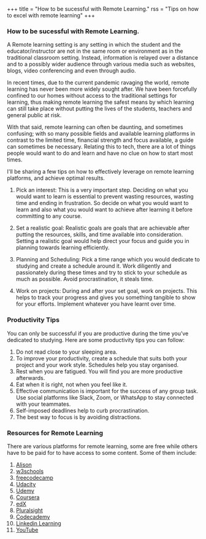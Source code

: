 +++
title = "How to be sucessful with Remote Learning."
rss = "Tips on how to excel with remote learning"
+++
### How to be sucessful with Remote Learning.

A Remote learning setting is any setting in which the student and the educator/instructor are not in the same room or environment as in the traditional classroom setting. Instead, information is relayed over a distance and to a possibly wider audience through various media such as websites, blogs, video conferencing and even through audio.

In recent times, due to the current pandemic ravaging the world, remote learning has never been more widely sought after. We have been forcefully confined to our homes without access to the traditional settings for learning, thus making remote learning the safest means by which learning can still take place without putting the lives of the students, teachers and general public at risk.

With that said, remote learning can often be daunting, and sometimes confusing; with so many possible fields and available learning platforms in contrast to the limited  time, financial strength and focus available, a guide can sometimes be necessary. 
Relating this to tech, there are a lot of things people would want to do and learn and have no clue on how to start most times.

I'll be sharing a few tips on how to effectively leverage on remote learning platforms, and achieve optimal results.

1. Pick an interest: This is a very important step. Deciding on what you would want to learn is essential to prevent wasting resources, wasting time and ending in frustration. So decide on what you would want to learn and also what you would want to achieve after learning it before committing to any course.

2. Set a realistic goal: Realistic goals are goals that are achievable after putting the resources, skills, and time available into consideration. Setting a realistic goal would help direct your focus and guide you in planning towards learning efficiently.

3. Planning and Scheduling: Pick a time range which you would dedicate to studying and create a schedule around it. Work diligently and passionately during these times and try to stick to your schedule as much as possible. Avoid procrastination, it steals time.

4. Work on projects: During and after your set goal, work on projects. This helps to track  your progress and gives you something tangible to show for your efforts. Implement whatever you have learnt over time.
 
### Productivity Tips

You can only be successful if you are productive during the time you’ve dedicated to studying. Here are some productivity tips you can follow:

1. Do not read close to your sleeping area. 
2. To improve your productivity, create a schedule that suits both your project and your work style. Schedules help you stay organised.  
3. Rest when you are fatigued. You will find you are more productive afterwards.
4. Eat when it is right, not when you feel like it. 
5. Effective communication is important for the success of any group task. Use social platforms like Slack, Zoom, or WhatsApp to stay connected with your teammates. 
6. Self-imposed deadlines help to curb procrastination. 
7. The best way to focus is by avoiding distractions.

### Resources for Remote Learning

There are various platforms for remote learning, some are free while others have to be paid for to have access to some content. Some of them include:
1.  [Alison](https://alison.com/)
2.  [w3schools](https://www.w3schools.com/)
3.  [freecodecamp](https://www.freecodecamp.org/)
4.  [Udacity](https://www.udacity.com/)
5.  [Udemy](https://www.udemy.com/)
6.  [Coursera](http://www.coursera.org/)
7.  [edX](https://www.edx.org/)
8.  [Pluralsight](https://www.pluralsight.com/)
9.  [Codecademy](https://www.codecademy.com/)
10.  [Linkedin Learning](https://www.linkedin.com/learning/)
11.  [YouTube](https://www.youtube.com/)
